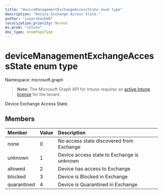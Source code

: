 ```yaml
---
title: "deviceManagementExchangeAccessState enum type"
description: "Device Exchange Access State."
author: "jaiprakashmb"
localization_priority: Normal
ms.prod: "intune"
doc_type: enumPageType
---
```


# deviceManagementExchangeAccessState enum type

Namespace: microsoft.graph

> **Note:** The Microsoft Graph API for Intune requires an [active Intune license](https://go.microsoft.com/fwlink/?linkid=839381) for the tenant.

Device Exchange Access State.

## Members
|Member|Value|Description|
|:---|:---|:---|
|none|0|No access state discovered from Exchange|
|unknown|1|Device access state to Exchange is unknown|
|allowed|2|Device has access to Exchange|
|blocked|3|Device is Blocked in Exchange|
|quarantined|4|Device is Quarantined in Exchange|
